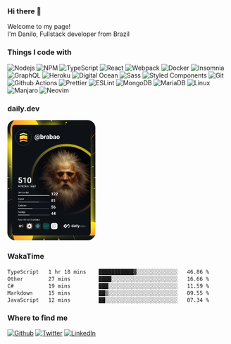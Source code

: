 ### Hi there 👋

Welcome to my page! </br> I'm Danilo, Fullstack developer from Brazil

### Things I code with
<p>
<img alt="Nodejs" src="https://img.shields.io/badge/-Nodejs-43853d?style=flat-square&logo=Node.js&logoColor=white" />
<img alt="NPM" src="https://img.shields.io/badge/-NPM-CB3837?style=flat-square&logo=npm&logoColor=white" />
<img alt="TypeScript" src="https://img.shields.io/badge/-TypeScript-007ACC?style=flat-square&logo=typescript&logoColor=white" />
<img alt="React" src="https://img.shields.io/badge/-React-45b8d8?style=flat-square&logo=react&logoColor=white" />
<img alt="Webpack" src="https://img.shields.io/badge/-Webpack-8DD6F9?style=flat-square&logo=webpack&logoColor=white" /> 
<img alt="Docker" src="https://img.shields.io/badge/-Docker-46a2f1?style=flat-square&logo=docker&logoColor=white" />
<img alt="Insomnia" src="https://img.shields.io/badge/-Insomnia-5849BE?style=flat-square&logo=insomnia&logoColor=white" />
<img alt="GraphQL" src="https://img.shields.io/badge/-GraphQL-E10098?style=flat-square&logo=graphql&logoColor=white" />
<img alt="Heroku" src="https://img.shields.io/badge/-Heroku-430098?style=flat-square&logo=heroku&logoColor=white" />
<img alt="Digital Ocean" src="https://img.shields.io/badge/-Digital Ocean-0069ff?style=flat-square&logo=digitalocean&logoColor=white" />
<img alt="Sass" src="https://img.shields.io/badge/-Sass-CC6699?style=flat-square&logo=sass&logoColor=white" />
<img alt="Styled Components" src="https://img.shields.io/badge/-Styled_Components-db7092?style=flat-square&logo=styled-components&logoColor=white" />
<img alt="Git" src="https://img.shields.io/badge/-Git-F05032?style=flat-square&logo=git&logoColor=white" />
<img alt="Github Actions" src="https://img.shields.io/badge/-Github_Actions-2088FF?style=flat-square&logo=github-actions&logoColor=white" />
<img alt="Prettier" src="https://img.shields.io/badge/-Prettier-F7B93E?style=flat-square&logo=prettier&logoColor=white" />
<img alt="ESLint" src="https://img.shields.io/badge/-ESLint-6464e2?style=flat-square&logo=eslint&logoColor=4b32c3" />
<img alt="MongoDB" src="https://img.shields.io/badge/-MongoDB-13aa52?style=flat-square&logo=mongodb&logoColor=white" />
<img alt="MariaDB" src="https://img.shields.io/badge/-MariaDB-00618b?style=flat-square&logo=mariadb&logoColor=white" />
<img alt="Linux" src="https://img.shields.io/badge/-Linux-ccc?style=flat-square&logo=linux&logoColor=black" />
<img alt="Manjaro" src="https://img.shields.io/badge/-Manjaro-7dd956?style=flat-square&logo=manjaro&logoColor=white" />
<img alt="Neovim" src="https://img.shields.io/badge/-neovim-3c93d6?style=flat-square&logo=neovim&logoColor=white" />
</p>

### daily.dev
<a href="https://app.daily.dev/brabao"><img src="https://raw.githubusercontent.com/brabao/brabao/main/devcard.svg" width="200" alt="Danilo Ribeiro da Silveira's Dev Card"/></a>

### WakaTime
<!--START_SECTION:waka-->
```text
TypeScript   1 hr 18 mins    ███████████▓░░░░░░░░░░░░░   46.86 % 
Other        27 mins         ████░░░░░░░░░░░░░░░░░░░░░   16.66 % 
C#           19 mins         ███░░░░░░░░░░░░░░░░░░░░░░   11.59 % 
Markdown     15 mins         ██▒░░░░░░░░░░░░░░░░░░░░░░   09.55 % 
JavaScript   12 mins         ██░░░░░░░░░░░░░░░░░░░░░░░   07.34 % 
```
<!--END_SECTION:waka-->

### Where to find me
<a href="https://github.com/brabao" target="_blank"><img alt="Github" src="https://img.shields.io/badge/GitHub-%2312100E.svg?&style=for-the-badge&logo=Github&logoColor=white" /></a>
<a href="https://twitter.com/brabao" target="_blank"><img alt="Twitter" src="https://img.shields.io/badge/twitter-%231DA1F2.svg?&style=for-the-badge&logo=twitter&logoColor=white" /></a>
<a href="https://www.linkedin.com/in/brabao" target="_blank"><img alt="LinkedIn" src="https://img.shields.io/badge/linkedin-%230077B5.svg?&style=for-the-badge&logo=linkedin&logoColor=white" /></a>
